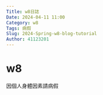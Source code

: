 ```yaml
---
Title: w8日誌
Date: 2024-04-11 11:00
Category: w8
Tags: 病假
Slug: 2024-Spring-w8-blog-tutorial
Author: 41123201
---
```




<!-- PELICAN_END_SUMMARY -->

# w8 

因個人身體因素請病假
